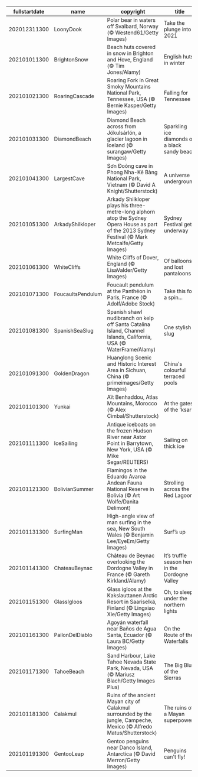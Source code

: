 |fullstartdate|name|copyright|title|image|
|--|--|--|--|--|
202012311300|LoonyDook|Polar bear in waters off Svalbard, Norway (© Westend61/Getty Images)|Take the plunge into 2021|![](/en-AU/2021/01/202012311300LoonyDook.jpg)|
202101011300|BrightonSnow|Beach huts covered in snow in Brighton and Hove, England (© Tim Jones/Alamy)|English huts in winter|![](/en-AU/2021/01/202101011300BrightonSnow.jpg)|
202101021300|RoaringCascade|Roaring Fork in Great Smoky Mountains National Park, Tennessee, USA (© Bernie Kasper/Getty Images)|Falling for Tennessee|![](/en-AU/2021/01/202101021300RoaringCascade.jpg)|
202101031300|DiamondBeach|Diamond Beach across from Jökulsárlón, a glacier lagoon in Iceland (© surangaw/Getty Images)|Sparkling ice diamonds on a black sandy beach|![](/en-AU/2021/01/202101031300DiamondBeach.jpg)|
202101041300|LargestCave|Sơn Đoòng cave in Phong Nha-Kẻ Bàng National Park, Vietnam (© David A Knight/Shutterstock)|A universe underground|![](/en-AU/2021/01/202101041300LargestCave.jpg)|
202101051300|ArkadyShilkloper|Arkady Shilkloper plays his three-metre-long alphorn atop the Sydney Opera House as part of the 2013 Sydney Festival (© Mark Metcalfe/Getty Images)|Sydney Festival gets underway|![](/en-AU/2021/01/202101051300ArkadyShilkloper.jpg)|
202101061300|WhiteCliffs|White Cliffs of Dover, England (© LisaValder/Getty Images)|Of balloons and lost pantaloons|![](/en-AU/2021/01/202101061300WhiteCliffs.jpg)|
202101071300|FoucaultsPendulum|Foucault pendulum at the Panthéon in Paris, France (© Adolf/Adobe Stock)|Take this for a spin...|![](/en-AU/2021/01/202101071300FoucaultsPendulum.jpg)|
202101081300|SpanishSeaSlug|Spanish shawl nudibranch on kelp off Santa Catalina Island, Channel Islands, California, USA (© WaterFrame/Alamy)|One stylish slug|![](/en-AU/2021/01/202101081300SpanishSeaSlug.jpg)|
202101091300|GoldenDragon|Huanglong Scenic and Historic Interest Area in Sichuan, China (© primeimages/Getty Images)|China's colourful terraced pools|![](/en-AU/2021/01/202101091300GoldenDragon.jpg)|
202101101300|Yunkai|Aït Benhaddou, Atlas Mountains, Morocco (© Alex Cimbal/Shutterstock)|At the gates of the 'ksar'|![](/en-AU/2021/01/202101101300Yunkai.jpg)|
202101111300|IceSailing|Antique iceboats on the frozen Hudson River near Astor Point in Barrytown, New York, USA (© Mike Segar/REUTERS)|Sailing on thick ice|![](/en-AU/2021/01/202101111300IceSailing.jpg)|
202101121300|BolivianSummer|Flamingos in the Eduardo Avaroa Andean Fauna National Reserve in Bolivia (© Art Wolfe/Danita Delimont)|Strolling across the Red Lagoon|![](/en-AU/2021/01/202101121300BolivianSummer.jpg)|
202101131300|SurfingMan|High-angle view of man surfing in the sea, New South Wales (© Benjamin Lee/EyeEm/Getty Images)|Surf’s up|![](/en-AU/2021/01/202101131300SurfingMan.jpg)|
202101141300|ChateauBeynac|Château de Beynac overlooking the Dordogne Valley in France (© Gareth Kirkland/Alamy)|It’s truffle season here in the Dordogne Valley|![](/en-AU/2021/01/202101141300ChateauBeynac.jpg)|
202101151300|GlassIgloos|Glass igloos at the Kakslauttanen Arctic Resort in Saariselkä, Finland (© Lingxiao Xie/Getty Images)|Oh, to sleep under the northern lights|![](/en-AU/2021/01/202101151300GlassIgloos.jpg)|
202101161300|PailonDelDiablo|Agoyán waterfall near Baños de Agua Santa, Ecuador (© Laura BC/Getty Images)|On the Route of the Waterfalls|![](/en-AU/2021/01/202101161300PailonDelDiablo.jpg)|
202101171300|TahoeBeach|Sand Harbour, Lake Tahoe Nevada State Park, Nevada, USA (© Mariusz Blach/Getty Images Plus)|The Big Blue of the Sierras|![](/en-AU/2021/01/202101171300TahoeBeach.jpg)|
202101181300|Calakmul|Ruins of the ancient Mayan city of Calakmul surrounded by the jungle, Campeche, Mexico (© Alfredo Matus/Shutterstock)|The ruins of a Mayan superpower|![](/en-AU/2021/01/202101181300Calakmul.jpg)|
202101191300|GentooLeap|Gentoo penguins near Danco Island, Antarctica (© David Merron/Getty Images)|Penguins can't fly!|![](/en-AU/2021/01/202101191300GentooLeap.jpg)|
